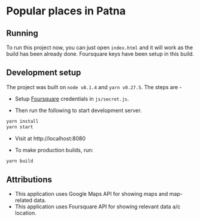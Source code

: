 # Popular places in Patna


## Running

To run this project now, you can just open `index.html` and it will work as the build has been already done.
Foursquare keys have been setup in this build.


## Development setup

The project was built on `node v8.1.4` and `yarn v0.27.5`. The steps are -

* Setup [Foursquare](https://foursquare.com/) credentials in `js/secret.js`.

* Then run the following to start development server.

```sh
yarn install
yarn start
```

* Visit at http://localhost:8080

* To make production builds, run:

```sh
yarn build
```


## Attributions

* This application uses Google Maps API for showing maps and map-related data.
* This application uses Foursquare API for showing relevant data a/c location.
